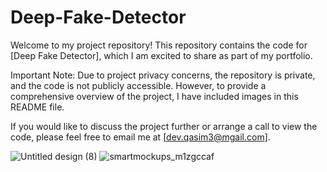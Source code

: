 # Deep-Fake-Detector
Welcome to my project repository! This repository contains the code for [Deep Fake Detector], which I am excited to share as part of my portfolio.

Important Note: Due to project privacy concerns, the repository is private, and the code is not publicly accessible. However, to provide a comprehensive overview of the project, I have included images in this README file.

If you would like to discuss the project further or arrange a call to view the code, please feel free to email me at [dev.qasim3@mgail.com].

![Untitled design (8)](https://github.com/user-attachments/assets/7cf46522-4605-4357-9270-9245a35ad475)
![smartmockups_m1zgccaf](https://github.com/user-attachments/assets/68d35ce9-f2c6-4fb5-8475-552d35a2c7cd)
